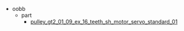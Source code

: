 * oobb
  * part
    * [pulley_gt2_01_09_ex_16_teeth_sh_motor_servo_standard_01](oobb/part/pulley_gt2_01_09_ex_16_teeth_sh_motor_servo_standard_01)
